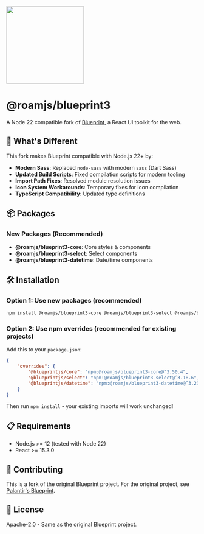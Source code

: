 <img height="204" src="https://cloud.githubusercontent.com/assets/464822/20228152/d3f36dc2-a804-11e6-80ff-51ada2d13ea7.png">

# @roamjs/blueprint3

A Node 22 compatible fork of [Blueprint](https://blueprintjs.com/), a React UI toolkit for the web.

## 🚀 What's Different

This fork makes Blueprint compatible with Node.js 22+ by:

-   **Modern Sass**: Replaced `node-sass` with modern `sass` (Dart Sass)
-   **Updated Build Scripts**: Fixed compilation scripts for modern tooling
-   **Import Path Fixes**: Resolved module resolution issues
-   **Icon System Workarounds**: Temporary fixes for icon compilation
-   **TypeScript Compatibility**: Updated type definitions

## 📦 Packages

### New Packages (Recommended)

-   **@roamjs/blueprint3-core**: Core styles & components
-   **@roamjs/blueprint3-select**: Select components
-   **@roamjs/blueprint3-datetime**: Date/time components

## 🛠️ Installation

### Option 1: Use new packages (recommended)

```bash
npm install @roamjs/blueprint3-core @roamjs/blueprint3-select @roamjs/blueprint3-datetime
```

### Option 2: Use npm overrides (recommended for existing projects)

Add this to your `package.json`:

```json
{
    "overrides": {
        "@blueprintjs/core": "npm:@roamjs/blueprint3-core@^3.50.4",
        "@blueprintjs/select": "npm:@roamjs/blueprint3-select@^3.18.6",
        "@blueprintjs/datetime": "npm:@roamjs/blueprint3-datetime@^3.23.14"
    }
}
```

Then run `npm install` - your existing imports will work unchanged!

## 📋 Requirements

-   Node.js >= 12 (tested with Node 22)
-   React >= 15.3.0

## 🤝 Contributing

This is a fork of the original Blueprint project. For the original project, see [Palantir's Blueprint](https://github.com/palantir/blueprint).

## 📄 License

Apache-2.0 - Same as the original Blueprint project.
